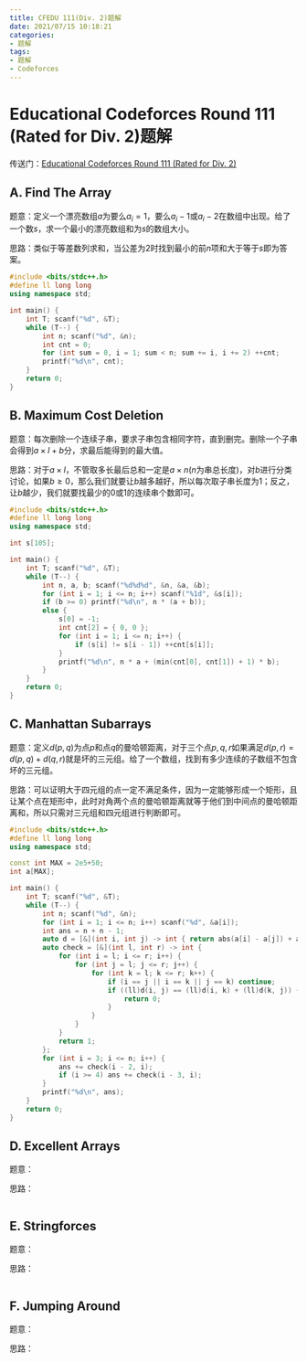 ```yaml
---
title: CFEDU 111(Div. 2)题解
date: 2021/07/15 10:18:21
categories: 
- 题解
tags: 
- 题解
- Codeforces
---
```


# Educational Codeforces Round 111 (Rated for Div. 2)题解

传送门：[Educational Codeforces Round 111 (Rated for Div. 2)](https://codeforces.com/contest/1550) 

<!--more-->

## A. Find The Array

题意：定义一个漂亮数组$a$为要么$a_i = 1$，要么$a_i - 1$或$a_i - 2$在数组中出现。给了一个数$s$，求一个最小的漂亮数组和为$s$的数组大小。

思路：类似于等差数列求和，当公差为$2$时找到最小的前$n$项和大于等于$s$即为答案。

```cpp
#include <bits/stdc++.h>
#define ll long long
using namespace std;

int main() {
    int T; scanf("%d", &T);
    while (T--) {
        int n; scanf("%d", &n);
        int cnt = 0;
        for (int sum = 0, i = 1; sum < n; sum += i, i += 2) ++cnt;
        printf("%d\n", cnt);
    }
    return 0;
}
```

## B. Maximum Cost Deletion

题意：每次删除一个连续子串，要求子串包含相同字符，直到删完。删除一个子串会得到$a×l+b$分，求最后能得到的最大值。

思路：对于$a × l$，不管取多长最后总和一定是$a × n$($n$为串总长度)，对$b$进行分类讨论，如果$b \ge 0$，那么我们就要让$b$越多越好，所以每次取子串长度为$1$；反之，让$b$越少，我们就要找最少的$0$或$1$的连续串个数即可。

```cpp
#include <bits/stdc++.h>
#define ll long long
using namespace std;

int s[105];

int main() {
    int T; scanf("%d", &T);
    while (T--) {
        int n, a, b; scanf("%d%d%d", &n, &a, &b);
        for (int i = 1; i <= n; i++) scanf("%1d", &s[i]);
        if (b >= 0) printf("%d\n", n * (a + b));
        else {
            s[0] = -1;
            int cnt[2] = { 0, 0 };
            for (int i = 1; i <= n; i++) {
                if (s[i] != s[i - 1]) ++cnt[s[i]];
            }
            printf("%d\n", n * a + (min(cnt[0], cnt[1]) + 1) * b);
        }
    }
    return 0;
}
```

## C. Manhattan Subarrays

题意：定义$d(p, q)$为点$p$和点$q$的曼哈顿距离，对于三个点$p, q, r$如果满足$d(p, r) = d(p, q) + d(q, r)$就是坏的三元组。给了一个数组，找到有多少连续的子数组不包含坏的三元组。

思路：可以证明大于四元组的点一定不满足条件，因为一定能够形成一个矩形，且让某个点在矩形中，此时对角两个点的曼哈顿距离就等于他们到中间点的曼哈顿距离和，所以只需对三元组和四元组进行判断即可。

```cpp
#include <bits/stdc++.h>
#define ll long long
using namespace std;

const int MAX = 2e5+50;
int a[MAX];

int main() {
    int T; scanf("%d", &T);
    while (T--) {
        int n; scanf("%d", &n);
        for (int i = 1; i <= n; i++) scanf("%d", &a[i]);
        int ans = n + n - 1;
        auto d = [&](int i, int j) -> int { return abs(a[i] - a[j]) + abs(i - j); };
        auto check = [&](int l, int r) -> int {
            for (int i = l; i <= r; i++) {
                for (int j = l; j <= r; j++) {
                    for (int k = l; k <= r; k++) {
                        if (i == j || i == k || j == k) continue;
                        if ((ll)d(i, j) == (ll)d(i, k) + (ll)d(k, j)) {
                            return 0;
                        }
                    }
                }
            }
            return 1;
        };
        for (int i = 3; i <= n; i++) {
            ans += check(i - 2, i);
            if (i >= 4) ans += check(i - 3, i);
        }
        printf("%d\n", ans);
    }
    return 0;
}
```

## D. Excellent Arrays

题意：

思路：

```cpp

```

## E. Stringforces

题意：

思路：

```cpp

```

## F. Jumping Around

题意：

思路：

```cpp

```

